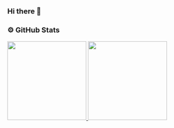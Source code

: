 ### Hi there 👋


### ⚙️ GitHub Stats

<p align="left">
<a href="https://github.com/msvdev-k">
  <img height="180em" src="https://github-readme-stats-eight-theta.vercel.app/api?username=msvdev-k&show_icons=true&theme=react&include_all_commits=true&count_private=true"/>  
  <img height="180em" src="https://github-readme-stats-eight-theta.vercel.app/api/top-langs/?username=msvdev-k&layout=compact&langs_count=8&theme=react"/>
</a>
</p>

<!--
**msvdev-k/msvdev-k** is a ✨ _special_ ✨ repository because its `README.md` (this file) appears on your GitHub profile.

Here are some ideas to get you started:

- 🔭 I’m currently working on ...
- 🌱 I’m currently learning ...
- 👯 I’m looking to collaborate on ...
- 🤔 I’m looking for help with ...
- 💬 Ask me about ...
- 📫 How to reach me: ...
- 😄 Pronouns: ...
- ⚡ Fun fact: ...
-->

